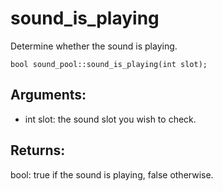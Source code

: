 # sound_is_playing
Determine whether the sound is playing.

`bool sound_pool::sound_is_playing(int slot);`

## Arguments:
* int slot: the sound slot you wish to check.

## Returns:
bool: true if the sound is playing, false otherwise.
